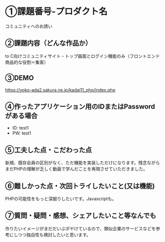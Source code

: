 # ①課題番号-プロダクト名
コミュニティへのお誘い
## ②課題内容（どんな作品か）
to C向けコミュニティサイト・トップ画面とログイン機能のみ（フロントエンド商品的な役割＝集客）
## ③DEMO
https://yoko-ada2.sakura.ne.jp/kadai11_php/index.php
## ④作ったアプリケーション用のIDまたはPasswordがある場合
- ID: test1
- PW: test1
## ⑤工夫した点・こだわった点
新規、既存会員の区別がなく、ただ機能を実装しただけになります。残念ながらまだPHPの理解が乏しく動画で学んだことを再現させていただきました。
## ⑥難しかった点・次回トライしたいこと(又は機能)
PHPの可能性をもっと深掘りしたいです。Javascriptも。
## ⑦質問・疑問・感想、シェアしたいこと等なんでも
作りたいイメージがまだだいぶボヤけているので、類似企業のサービスなどを参考にしつつ独自性も検討したいと思います。
